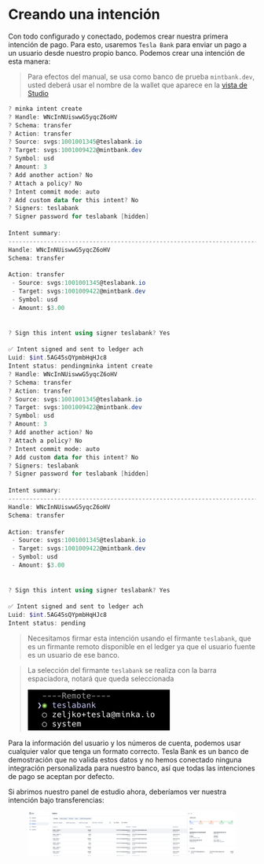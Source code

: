 # Creando una intención

Con todo configurado y conectado, podemos crear nuestra primera intención de pago. Para esto, usaremos `Tesla Bank` para enviar un pago a un usuario desde nuestro propio banco. Podemos crear una intención de esta manera:

> Para efectos del manual, se usa como banco de prueba `mintbank.dev`, usted deberá usar el nombre de la wallet que aparece en la [vista de Studio](../unirse-al-sistema-de-pagos-en-tiempo-real/descripcion-de-vistas.md)

```powershell
? minka intent create
? Handle: WNcInNUiswwG5yqcZ6oHV
? Schema: transfer
? Action: transfer
? Source: svgs:1001001345@teslabank.io
? Target: svgs:1001009422@mintbank.dev
? Symbol: usd
? Amount: 3
? Add another action? No
? Attach a policy? No
? Intent commit mode: auto
? Add custom data for this intent? No
? Signers: teslabank
? Signer password for teslabank [hidden]

Intent summary:
---------------------------------------------------------------------------
Handle: WNcInNUiswwG5yqcZ6oHV
Schema: transfer

Action: transfer
 - Source: svgs:1001001345@teslabank.io
 - Target: svgs:1001009422@mintbank.dev
 - Symbol: usd
 - Amount: $3.00


? Sign this intent using signer teslabank? Yes

✅ Intent signed and sent to ledger ach
Luid: $int.5AG45sQYpmbHqHJc8
Intent status: pendingminka intent create
? Handle: WNcInNUiswwG5yqcZ6oHV
? Schema: transfer
? Action: transfer
? Source: svgs:1001001345@teslabank.io
? Target: svgs:1001009422@mintbank.dev
? Symbol: usd
? Amount: 3
? Add another action? No
? Attach a policy? No
? Intent commit mode: auto
? Add custom data for this intent? No
? Signers: teslabank
? Signer password for teslabank [hidden]

Intent summary:
---------------------------------------------------------------------------
Handle: WNcInNUiswwG5yqcZ6oHV
Schema: transfer

Action: transfer
 - Source: svgs:1001001345@teslabank.io
 - Target: svgs:1001009422@mintbank.dev
 - Symbol: usd
 - Amount: $3.00


? Sign this intent using signer teslabank? Yes

✅ Intent signed and sent to ledger ach
Luid: $int.5AG45sQYpmbHqHJc8
Intent status: pending
```

> Necesitamos firmar esta intención usando el firmante `teslabank`, que es un firmante remoto disponible en el ledger ya que el usuario fuente es un usuario de ese banco.

> La selección del firmante `teslabank` se realiza con la barra espaciadora, notará que queda seleccionada&#x20;
>
> <img src="../../.gitbook/assets/image.png" alt="" data-size="original">



Para la información del usuario y los números de cuenta, podemos usar cualquier valor que tenga un formato correcto. Tesla Bank es un banco de demostración que no valida estos datos y no hemos conectado ninguna integración personalizada para nuestro banco, así que todas las intenciones de pago se aceptan por defecto.

Si abrimos nuestro panel de estudio ahora, deberíamos ver nuestra intención bajo transferencias:

<figure><img src="../../.gitbook/assets/image (33).png" alt=""><figcaption></figcaption></figure>
